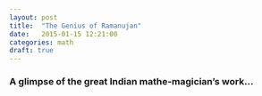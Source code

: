 ```yaml
---
layout: post
title:  "The Genius of Ramanujan"
date:   2015-01-15 12:21:00
categories: math
draft: true
---
```


### A glimpse of the great Indian mathe-magician’s work...

